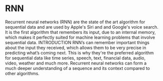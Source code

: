 # RNN
Recurrent neural networks (RNN) are the state of the art algorithm for sequential data and are used by Apple's Siri and and Google's voice search. It is the first algorithm that remembers its input, due to an internal memory, which makes it perfectly suited for machine learning problems that involve sequential data. 
INTRODUCTION
RNN’s can remember important things about the input they received, which allows them to be very precise in predicting what’s coming next. This is why they're the preferred algorithm for sequential data like time series, speech, text, financial data, audio, video, weather and much more. Recurrent neural networks can form a much deeper understanding of a sequence and its context compared to other algorithms.
